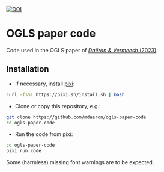 [![DOI](https://zenodo.org/badge/DOI/10.5281/zenodo.10418915.svg)](https://doi.org/10.5281/zenodo.10418915)

# OGLS paper code

Code used in the OGLS paper of [_Daëron & Vermeesh_ (2023)](https://10.1016/j.chemgeo.2023.121881).

## Installation

* If necessary, install [pixi](https://pixi.sh):

```sh
curl -fsSL https://pixi.sh/install.sh | bash
```

* Clone or copy this repository, e.g.:

```sh
git clone https://github.com/mdaeron/ogls-paper-code
cd ogls-paper-code
```

* Run the code from pixi:

```sh
cd ogls-paper-code
pixi run code
```

Some (harmless) missing font warnings are to be expected.